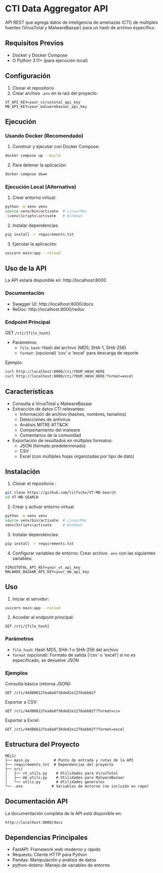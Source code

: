 # CTI Data Aggregator API

API REST que agrega datos de inteligencia de amenazas (CTI) de múltiples fuentes (VirusTotal y MalwareBazaar) para un hash de archivo específico.

## Requisitos Previos

- Docker y Docker Compose
- O Python 3.11+ (para ejecución local)

## Configuración

1. Clonar el repositorio
2. Crear archivo `.env` en la raíz del proyecto:
```
VT_API_KEY=your_virustotal_api_key
MB_API_KEY=your_malwarebazaar_api_key
```

## Ejecución

### Usando Docker (Recomendado)

1. Construir y ejecutar con Docker Compose:
```bash
docker compose up --build
```

2. Para detener la aplicación:
```bash
docker compose down
```

### Ejecución Local (Alternativa)

1. Crear entorno virtual:
```bash
python -m venv venv
source venv/bin/activate  # Linux/Mac
.\venv\Scripts\activate   # Windows
```

2. Instalar dependencias:
```bash
pip install -r requirements.txt
```

3. Ejecutar la aplicación:
```bash
uvicorn main:app --reload
```

## Uso de la API

La API estará disponible en: http://localhost:8000

### Documentación
- Swagger UI: http://localhost:8000/docs
- ReDoc: http://localhost:8000/redoc

### Endpoint Principal

GET `/cti/{file_hash}`
- Parámetros:
  - `file_hash`: Hash del archivo (MD5, SHA-1, SHA-256)
  - `format`: (opcional) 'csv' o 'excel' para descarga de reporte

Ejemplo:
```bash
curl http://localhost:8000/cti/YOUR_HASH_HERE
curl http://localhost:8000/cti/YOUR_HASH_HERE?format=excel
```

## Características

- Consulta a VirusTotal y MalwareBazaar
- Extracción de datos CTI relevantes:
  - Información de archivo (hashes, nombres, tamaños)
  - Detecciones de antivirus
  - Análisis MITRE ATT&CK
  - Comportamiento del malware
  - Comentarios de la comunidad
- Exportación de resultados en múltiples formatos:
  - JSON (formato predeterminado)
  - CSV
  - Excel (con múltiples hojas organizadas por tipo de dato)

## Instalación

1. Clonar el repositorio :
```bash
git clone https://github.com/lilfvchx/VT-MB-Search
cd VT-MB-SEARCH
```

2. Crear y activar entorno virtual:
```bash
python -m venv venv
source venv/bin/activate  # Linux/Mac
venv\Scripts\activate     # Windows
```

3. Instalar dependencias:
```bash
pip install -r requirements.txt
```

4. Configurar variables de entorno:
Crear archivo `.env` con las siguientes variables:
```
VIRUSTOTAL_API_KEY=your_vt_api_key
MALWARE_BAZAAR_API_KEY=your_mb_api_key
```

## Uso

1. Iniciar el servidor:
```bash
uvicorn main:app --reload
```

2. Acceder al endpoint principal:
```
GET /cti/{file_hash}
```

### Parámetros

- `file_hash`: Hash MD5, SHA-1 o SHA-256 del archivo
- `format` (opcional): Formato de salida ('csv' o 'excel') si no es especificado, se devuelve JSON

### Ejemplos

Consulta básica (retorna JSON):
```
GET /cti/44d88612fea8a8f36de82e1278abb02f
```

Exportar a CSV:
```
GET /cti/44d88612fea8a8f36de82e1278abb02f?format=csv
```

Exportar a Excel:
```
GET /cti/44d88612fea8a8f36de82e1278abb02f?format=excel
```

## Estructura del Proyecto

```
MELI/
├── main.py           # Punto de entrada y rutas de la API
├── requirements.txt  # Dependencias del proyecto
├── src/
│   ├── vt_utils.py    # Utilidades para VirusTotal
│   ├── mb_utils.py    # Utilidades para MalwareBazaar
│   └── utils.py       # Utilidades generales
└── .env             # Variables de entorno (no incluido en repo)
```

## Documentación API

La documentación completa de la API está disponible en:
```
http://localhost:8000/docs
```

## Dependencias Principales

- FastAPI: Framework web moderno y rápido
- Requests: Cliente HTTP para Python
- Pandas: Manipulación y análisis de datos
- python-dotenv: Manejo de variables de entorno

